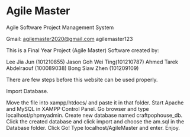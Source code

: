 # Agile Master
Agile Software Project Management System


Gmail:
agilemaster2020@gmail.com
agilemaster123

This is a Final Year Project (Agile Master) Software created by:

Lee Jia Jun (101210855) Jason Goh Wei Ting(101210787) Ahmed Tarek Abdelraouf (100089038) Bong Siaw Zhen (101209109)

There are few steps before this website can be used properly.

Import Database.

Move the file into xampp/htdocs/ and paste it in that folder.
Start Apache and MySQL in XAMPP Control Panel.
Go browser and type localhost/phpmyadmin.
Create new database named craftpophouse_db.
Click the created database and click import and choose the am.sql in the Database folder.
Click Go!
Type localhost/AgileMaster and enter.
Enjoy.

